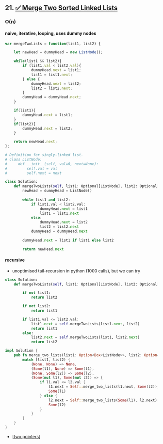 ## 21. [✅ Merge Two Sorted Linked Lists](https://leetcode.com/problems/merge-two-sorted-lists/description/)

### O(n)

#### naive, iterative, looping, uses dummy nodes

```javascript 
var mergeTwoLists = function(list1, list2) {

    let newHead = dummyHead = new ListNode(); 

    while(list1 && list2){
        if (list1.val < list2.val){
            dummyHead.next = list1;
            list1 = list1.next;
        } else {
            dummyHead.next = list2;
            list2 = list2.next;
        }
        dummyHead = dummyHead.next;
    }  

    if(list1){
        dummyHead.next = list1;
    }
    if(list2){
        dummyHead.next = list2;
    }    

    return newHead.next;
};
```

```python
# Definition for singly-linked list.
# class ListNode:
#     def __init__(self, val=0, next=None):
#         self.val = val
#         self.next = next

class Solution:
    def mergeTwoLists(self, list1: Optional[ListNode], list2: Optional[ListNode]) -> Optional[ListNode]:
        newHead = dummyHead = ListNode()
        
        while list1 and list2:
            if list1.val < list2.val:
                dummyHead.next = list1
                list1 = list1.next
            else:
                dummyHead.next = list2
                list2 = list2.next
            dummyHead = dummyHead.next
        
        dummyHead.next = list1 if list1 else list2 

        return newHead.next
```

#### recursive

- unoptimised tail-recursion in python (1000 calls), but we can try

```python
class Solution:
    def mergeTwoLists(self, list1: Optional[ListNode], list2: Optional[ListNode]) -> Optional[ListNode]:

        if not list1:
            return list2

        if not list2:
            return list1 

        if list1.val <= list2.val:
            list1.next = self.mergeTwoLists(list1.next, list2)
            return list1
        else:
            list2.next = self.mergeTwoLists(list1, list2.next)
            return list2
```
```rust 
impl Solution {
    pub fn merge_two_lists(list1: Option<Box<ListNode>>, list2: Option<Box<ListNode>>) -> Option<Box<ListNode>> {
        match (list1, list2) {
            (None, None) => None,
            (Some(l1), None) => Some(l1),
            (None, Some(l2)) => Some(l2),
            (Some(mut l1), Some(mut l2)) => {
                if l1.val <= l2.val {
                    l1.next = Self::merge_two_lists(l1.next, Some(l2));
                    Some(l1)
                } else {
                    l2.next = Self::merge_two_lists(Some(l1), l2.next);
                    Some(l2)
                }
            }
        }
    }
}
```

- [[two pointers]]



[//begin]: # "Autogenerated link references for markdown compatibility"
[two pointers]: <../../../../patterns/two pointers> "two pointers"
[//end]: # "Autogenerated link references"